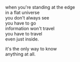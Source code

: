 when you're standing at the edge  
in a flat universe  
you don't always see  
you have to go  
information won't travel  
you have to travel  
even just inside.

it's the only way to know  
anything at all.
